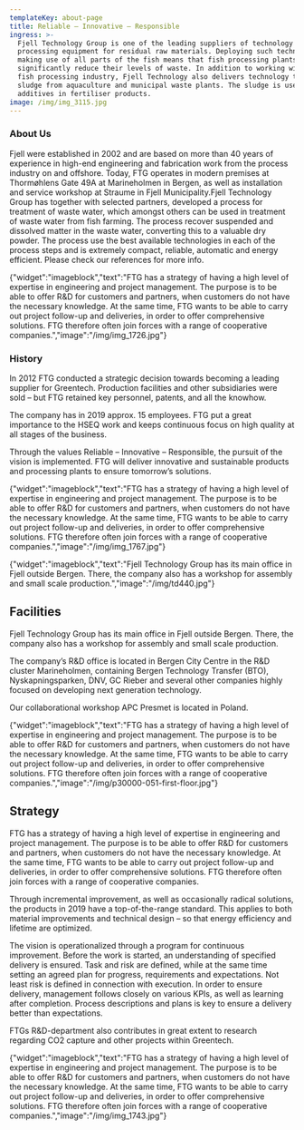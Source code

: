 ```yaml
---
templateKey: about-page
title: Reliable – Innovative – Responsible
ingress: >-
  Fjell Technology Group is one of the leading suppliers of technology towards
  processing equipment for residual raw materials. Deploying such technology for
  making use of all parts of the fish means that fish processing plants
  significantly reduce their levels of waste. In addition to working with the
  fish processing industry, Fjell Technology also delivers technology to recycle
  sludge from aquaculture and municipal waste plants. The sludge is used as
  additives in fertiliser products. 
image: /img/img_3115.jpg
---
```

### About Us

Fjell were established in 2002 and are based on more than 40 years of experience in high-end engineering and fabrication work from the process industry on and offshore. Today, FTG operates in modern premises at Thormøhlens Gate 49A at Marineholmen in Bergen, as well as installation and service workshop at Straume in Fjell Municipality.Fjell Technology Group has together with selected partners, developed a process for treatment of waste water, which amongst others can be used in treatment of waste water from fish farming. The process recover suspended and dissolved matter in the waste water, converting this to a valuable dry powder. The process use the best available technologies in each of the process steps and is extremely compact, reliable, automatic and energy efficient. Please check our references for more info. 

{"widget":"imageblock","text":"FTG has a strategy of having a high level of expertise in engineering and project management. The purpose is to be able to offer R&D for customers and partners, when customers do not have the necessary knowledge.  At the same time, FTG wants to be able to carry out project follow-up and deliveries, in order to offer comprehensive solutions. FTG therefore often join forces with a range of cooperative companies.","image":"/img/img_1726.jpg"}

### History

In 2012 FTG conducted a strategic decision towards becoming a leading supplier for Greentech. Production facilities and other subsidiaries were sold – but FTG retained key personnel, patents, and all the knowhow.

The company has in 2019  approx. 15 employees. FTG put a great importance to the HSEQ work and keeps continuous focus on high quality at all stages of the business.

Through the values ​​Reliable – Innovative – Responsible, the pursuit of the vision is implemented. FTG will deliver innovative and sustainable products and processing plants to ensure tomorrow’s solutions.

{"widget":"imageblock","text":"FTG has a strategy of having a high level of expertise in engineering and project management. The purpose is to be able to offer R&D for customers and partners, when customers do not have the necessary knowledge.  At the same time, FTG wants to be able to carry out project follow-up and deliveries, in order to offer comprehensive solutions. FTG therefore often join forces with a range of cooperative companies.","image":"/img/img_1767.jpg"}

{"widget":"imageblock","text":"Fjell Technology Group has its main office in Fjell outside Bergen. There, the company also has a workshop for assembly and small scale production.","image":"/img/td440.jpg"}

## Facilities

Fjell Technology Group has its main office in Fjell outside Bergen. There, the company also has a workshop for assembly and small scale production.

The company’s R&D office is located in Bergen City Centre in the R&D cluster Marineholmen, containing Bergen Technology Transfer (BTO), Nyskapningsparken, DNV, GC Rieber and several other companies highly focused on developing next generation technology.

Our collaborational workshop APC Presmet is located in Poland.

{"widget":"imageblock","text":"FTG has a strategy of having a high level of expertise in engineering and project management. The purpose is to be able to offer R&D for customers and partners, when customers do not have the necessary knowledge.  At the same time, FTG wants to be able to carry out project follow-up and deliveries, in order to offer comprehensive solutions. FTG therefore often join forces with a range of cooperative companies.","image":"/img/p30000-051-first-floor.jpg"}

## Strategy

FTG has a strategy of having a high level of expertise in engineering and project management. The purpose is to be able to offer R&D for customers and partners, when customers do not have the necessary knowledge.  At the same time, FTG wants to be able to carry out project follow-up and deliveries, in order to offer comprehensive solutions. FTG therefore often join forces with a range of cooperative companies.

Through incremental improvement, as well as occasionally radical solutions, the products in 2019 have a top-of-the-range standard. This applies to both material improvements and technical design – so that energy efficiency and lifetime are optimized.

The vision is operationalized through a program for continuous improvement. Before the work is started, an understanding of specified delivery is ensured. Task and risk are defined, while at the same time setting an agreed plan for progress, requirements and expectations. Not least risk is defined in connection with execution. In order to ensure delivery, management follows closely on various KPIs, as well as learning after completion. Process descriptions and plans is key to ensure a delivery better than expectations.

FTGs R&D-department also contributes in great extent to research regarding CO2 capture and other projects within Greentech.

{"widget":"imageblock","text":"FTG has a strategy of having a high level of expertise in engineering and project management. The purpose is to be able to offer R&D for customers and partners, when customers do not have the necessary knowledge.  At the same time, FTG wants to be able to carry out project follow-up and deliveries, in order to offer comprehensive solutions. FTG therefore often join forces with a range of cooperative companies.","image":"/img/img_1743.jpg"}
